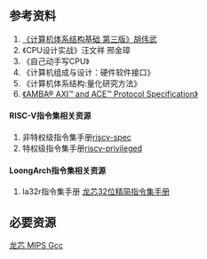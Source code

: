 ## 参考资料

1. [《计算机体系结构基础 第三版》胡伟武](https://foxsen.github.io/archbase/)
2. 《CPU设计实战》汪文祥 邢金璋
3. 《自己动手写CPU》
3. 《计算机组成与设计：硬件软件接口》
4. 《计算机体系结构:量化研究方法》
5. [《AMBA® AXI™ and ACE™ Protocol Specification》](document/IHI0022E_amba_axi_and_ace_protocol_spec.pdf ':ignore')

#### RISC-V指令集相关资源

1. 非特权级指令集手册[riscv-spec](document/riscv-spec.pdf ':ignore')
2. 特权级指令集手册[riscv-privileged](document/riscv-privileged.pdf ':ignore')

#### LoongArch指令集相关资源

1. la32r指令集手册 [龙芯32位精简指令集手册](document/la32r-spec.pdf ':ignore')

## 必要资源

[龙芯 MIPS Gcc](document/gcc-4.3-ls232.tar.gz ':ignore')

